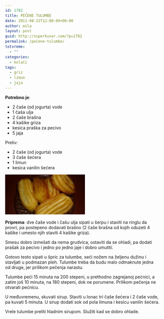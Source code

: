 ```yaml
---
id: 1782
title: PEČENE TULUMBE
date: 2011-08-22T12:00:09+00:00
author: mila
layout: post
guid: http://superkuvar.com/?p=1782
permalink: /pečene-tulumbe/
totvreme:
  - ""
categories:
  - kolači
tags:
  - griz
  - limun
  - jaja
---
```

**Potrebno je**:

  * 2 čaše (od jogurta) vode
  * 1 čaša ulja
  * 2 čaše brašna
  * 4 kašike griza
  * kesica praška za pecivo
  * 5 jaja

Preliv:

  * 2 čaše (od jogurta) vode
  * 3 čaše šećera
  * 1 limun
  * kesica vanilin šećera

<img class="alignnone size-medium wp-image-1786" title="tulumbe iz rerne 1" src="/wp-content/uploads/2011/08/tulumbe-iz-rerne-1-e1314014391548.jpg" alt="" width="260" height="130" /> 

**Priprema**: dve čaše vode i čašu ulja sipati u šerpu i staviti na ringlu da provri, pa postepeno dodavati brašno (2 čaše brašna od kojih oduzeti 4 kašike i umesto njih staviti 4 kašike griza).

Smesu dobro izmešati da nema grudvica, ostaviti da se ohladi, pa dodati prašak za pecivo i jedno po jedno jaje i dobro umutiti.

Gotovo testo sipati u špric za tulumbe, seći nožem na željenu dužinu i stavljati u podmazan pleh. Tulumbe treba da budu malo odmaknute jedna od druge, jer prilikom pečenja narastu.

Tulumbe peći 15 minuta na 200 stepeni, u prethodno zagrejanoj pećnici, a zatim još 10 minuta, na 180 stepeni, dok ne porumene. Prilikom pečenja ne otvarati pećnicu.

U međuvremenu, skuvati sirup. Staviti u lonac tri čaše šećera i 2 čaše vode, pa kuvati 5 minuta. U sirup dodati sok od pola limuna i kesicu vanilin šećera.

Vrele tulumbe preliti hladnim sirupom. Služiti kad se dobro ohlade.